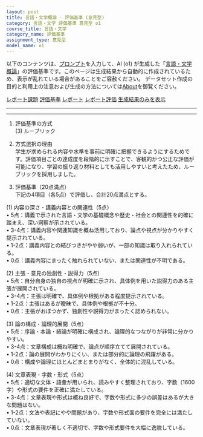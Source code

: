 ```yaml
---
layout: post
title: 言語・文学概論 - 評価基準 (意見型)
category: 言語・文学 評価基準 意見型 o1
course_title: 言語・文学
category_name: 評価基準
assignment_type: 意見型
model_name: o1
---
```


以下のコンテンツは、[プロンプト](https://github.com/takedatoshiyuki/synthetic_assignments/tree/main/generated/言語・文学/o1/prompt_評価基準-意見型.md)を入力して、AI (o1) が生成した「[言語・文学概論](/contents/言語・文学/)」の評価基準です。このページは生成結果から自動的に作成されているため、表示が乱れている場合があることをご容赦ください。
データセット作成の目的と利用上の注意および生成の方法については[About](/About)を御覧ください。

[レポート課題](../レポート課題-意見型)
[評価基準](../評価基準-意見型)
[レポート](../レポート-意見型)
[レポート評価](../レポート評価-意見型)
[生成結果のみを表示](https://github.com/takedatoshiyuki/synthetic_assignments/tree/main/generated/言語・文学/o1/評価基準-意見型.md)
  

***
***
  
1. 評価基準の方式  
(3) ルーブリック

2. 方式選択の理由  
学生が求められる内容や水準を事前に明確に把握できるようにするためです。評価項目ごとの達成度を段階的に示すことで、客観的かつ公正な評価が可能になり、学習の振り返り材料としても活用しやすいと考えたため、ルーブリックを採用しました。

3. 評価基準（20点満点）  
下記の4項目（各5点）で評価し、合計20点満点とする。

(1) 内容の深さ・講義内容との関連性（5点）  
• 5点：講義で示された言語・文学の基礎概念や歴史・社会との関連性を的確に踏まえ、深い洞察が示されている。  
• 3-4点：講義内容や関連知識を概ね活用しており、論点や視点が分かりやすく提示されている。  
• 1-2点：講義内容との結びつきがやや弱いが、一部の知識は取り入れられている。  
• 0点：講義内容にまったく触れられていない、または関連性が不明である。  

(2) 主張・意見の独創性・説得力（5点）  
• 5点：自分自身の独自の視点が明確に示され、具体例を用いた説得力のある主張が展開されている。  
• 3-4点：主張は明確で、具体例や根拠がある程度提示されている。  
• 1-2点：主張はあるが曖昧で、具体例や根拠が不十分。  
• 0点：主張がおぼつかず、独創性や説得力がまったく認められない。  

(3) 論の構成・論理的展開（5点）  
• 5点：序論・本論・結論が明確に構成され、論理的なつながりが非常に分かりやすい。  
• 3-4点：文章構成は概ね明確で、論点が順序立てて展開されている。  
• 1-2点：論の展開がわかりにくい、または部分的に論理の飛躍がある。  
• 0点：構成や論理にほとんどまとまりがなく、全体的に混乱している。  

(4) 文章表現・字数・形式（5点）  
• 5点：適切な文体・語彙が用いられ、読みやすく整理されており、字数（1600字）や形式の要件を正確に満たしている。  
• 3-4点：文章表現や形式は概ね良好で、字数や形式に多少の誤差はあるが大きな問題はない。  
• 1-2点：文法や表記にやや問題があり、字数や形式面の要件を完全には満たしていない。  
• 0点：文章表現が著しく不適切で、字数や形式要件を大幅に逸脱している。
